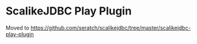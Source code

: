 # ScalikeJDBC Play Plugin

Moved to https://github.com/seratch/scalikejdbc/tree/master/scalikejdbc-play-plugin

